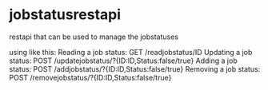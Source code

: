 # jobstatusrestapi
restapi that can be used to manage the jobstatuses

using like this:
Reading a job status: GET /readjobstatus/ID
Updating a job status: POST /updatejobstatus/?{ID:ID,Status:false/true}
Adding a job status: POST /addjobstatus/?{ID:ID,Status:false/true}
Removing a job status: POST /removejobstatus/?{ID:ID,Status:false/true}
